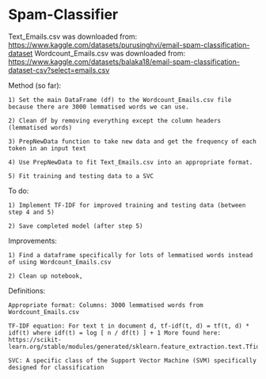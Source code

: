 # Spam-Classifier

Text_Emails.csv was downloaded from: https://www.kaggle.com/datasets/purusinghvi/email-spam-classification-dataset
Wordcount_Emails.csv was downloaded from: https://www.kaggle.com/datasets/balaka18/email-spam-classification-dataset-csv?select=emails.csv

Method (so far):

	1) Set the main DataFrame (df) to the Wordcount_Emails.csv file because there are 3000 lemmatised words we can use.

	2) Clean df by removing everything except the column headers (lemmatised words)

	3) PrepNewData function to take new data and get the frequency of each token in an input text

	4) Use PrepNewData to fit Text_Emails.csv into an appropriate format.

	5) Fit training and testing data to a SVC

To do:

	1) Implement TF-IDF for improved training and testing data (between step 4 and 5)

	2) Save completed model (after step 5)

Improvements:

	1) Find a dataframe specifically for lots of lemmatised words instead of using Wordcount_Emails.csv

	2) Clean up notebook,

Definitions:

	Appropriate format: Columns: 3000 lemmatised words from Wordcount_Emails.csv

	TF-IDF equation: For text t in document d, tf-idf(t, d) = tf(t, d) * idf(t) where idf(t) = log [ n / df(t) ] + 1 More found here: https://scikit-learn.org/stable/modules/generated/sklearn.feature_extraction.text.TfidfTransformer.html
	
	SVC: A specific class of the Support Vector Machine (SVM) specifically designed for classification

